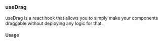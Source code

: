### useDrag

useDrag is a react hook that allows you to simply make your components draggable without deploying any logic for that.

#### Usage
